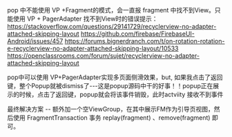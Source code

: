 pop 中不能使用 VP +Fragment的模式，会一直报 fragment 中找不到View。只能使用 VP + PagerAdapter 
找不到View时的错误提示：
https://stackoverflow.com/questions/29141729/recyclerview-no-adapter-attached-skipping-layout
https://github.com/firebase/FirebaseUI-Android/issues/457
https://forums.bignerdranch.com/t/on-rotation-rotation-e-recyclerview-no-adapter-attached-skipping-layout/10533
https://openclassrooms.com/forum/sujet/recyclerview-no-adapter-attached-skipping-layout

pop中可以使用 VP+PagerAdapter实现多页面侧滑效果，but, 如果我点击了返回键，整个Popup就被dismiss了---这是popup源码中干的好事！！popup正在展示的时候，点击了返回键，popup就会将该事件销毁，此时actviity 接收不到事件

最终解决方案 --  额外加一个空ViewGroup，在其中展示FM作为引导页视图，然后使用 FragmentTransaction 事务 replay(fragment) 、remove(fragment)  即可。
